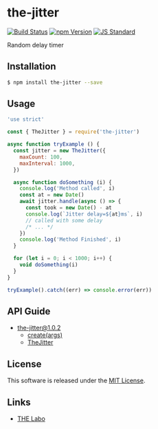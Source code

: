 the-jitter
==========

<!---
This file is generated by the-tmpl. Do not update manually.
--->

<!-- Badge Start -->
<a name="badges"></a>

[![Build Status][bd_travis_shield_url]][bd_travis_url]
[![npm Version][bd_npm_shield_url]][bd_npm_url]
[![JS Standard][bd_standard_shield_url]][bd_standard_url]

[bd_repo_url]: https://github.com/the-labo/the-jitter
[bd_travis_url]: http://travis-ci.org/the-labo/the-jitter
[bd_travis_shield_url]: http://img.shields.io/travis/the-labo/the-jitter.svg?style=flat
[bd_travis_com_url]: http://travis-ci.com/the-labo/the-jitter
[bd_travis_com_shield_url]: https://api.travis-ci.com/the-labo/the-jitter.svg?token=
[bd_license_url]: https://github.com/the-labo/the-jitter/blob/master/LICENSE
[bd_npm_url]: http://www.npmjs.org/package/the-jitter
[bd_npm_shield_url]: http://img.shields.io/npm/v/the-jitter.svg?style=flat
[bd_standard_url]: http://standardjs.com/
[bd_standard_shield_url]: https://img.shields.io/badge/code%20style-standard-brightgreen.svg

<!-- Badge End -->


<!-- Description Start -->
<a name="description"></a>

Random delay timer

<!-- Description End -->


<!-- Overview Start -->
<a name="overview"></a>



<!-- Overview End -->


<!-- Sections Start -->
<a name="sections"></a>

<!-- Section from "doc/guides/01.Installation.md.hbs" Start -->

<a name="section-doc-guides-01-installation-md"></a>

Installation
-----

```bash
$ npm install the-jitter --save
```


<!-- Section from "doc/guides/01.Installation.md.hbs" End -->

<!-- Section from "doc/guides/02.Usage.md.hbs" Start -->

<a name="section-doc-guides-02-usage-md"></a>

Usage
---------

```javascript
'use strict'

const { TheJitter } = require('the-jitter')

async function tryExample () {
  const jitter = new TheJitter({
    maxCount: 100,
    maxInterval: 1000,
  })

  async function doSomething (i) {
    console.log('Method called', i)
    const at = new Date()
    await jitter.handle(async () => {
      const took = new Date() - at
      console.log(`Jitter delay=${at}ms`, i)
      // called with some delay
      /* ... */
    })
    console.log('Method Finished', i)
  }

  for (let i = 0; i < 1000; i++) {
    void doSomething(i)
  }
}

tryExample().catch((err) => console.error(err))

```


<!-- Section from "doc/guides/02.Usage.md.hbs" End -->

<!-- Section from "doc/guides/10.API Guide.md.hbs" Start -->

<a name="section-doc-guides-10-a-p-i-guide-md"></a>

API Guide
-----

+ [the-jitter@1.0.2](./doc/api/api.md)
  + [create(args)](./doc/api/api.md#the-jitter-function-create)
  + [TheJitter](./doc/api/api.md#the-jitter-class)


<!-- Section from "doc/guides/10.API Guide.md.hbs" End -->


<!-- Sections Start -->


<!-- LICENSE Start -->
<a name="license"></a>

License
-------
This software is released under the [MIT License](https://github.com/the-labo/the-jitter/blob/master/LICENSE).

<!-- LICENSE End -->


<!-- Links Start -->
<a name="links"></a>

Links
------

+ [THE Labo][t_h_e_labo_url]

[t_h_e_labo_url]: https://github.com/the-labo

<!-- Links End -->
